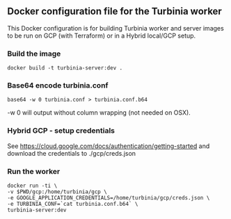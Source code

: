## Docker configuration file for the Turbinia worker
This Docker configuration is for building Turbinia worker and server images to be run on GCP (with Terraform) or in a Hybrid local/GCP setup.

### Build the image
```
docker build -t turbinia-server:dev .
```

### Base64 encode turbinia.conf
```
base64 -w 0 turbinia.conf > turbinia.conf.b64
```
-w 0 will output without column wrapping (not needed on OSX).

### Hybrid GCP - setup credentials
See https://cloud.google.com/docs/authentication/getting-started and download the credentials to ./gcp/creds.json

### Run the worker
```
docker run -ti \
-v $PWD/gcp:/home/turbinia/gcp \
-e GOOGLE_APPLICATION_CREDENTIALS=/home/turbinia/gcp/creds.json \
-e TURBINIA_CONF=`cat turbinia.conf.b64` \
turbinia-server:dev
```
